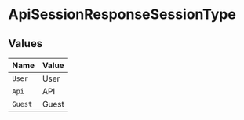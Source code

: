 # ApiSessionResponseSessionType


## Values

| Name    | Value   |
| ------- | ------- |
| `User`  | User    |
| `Api`   | API     |
| `Guest` | Guest   |